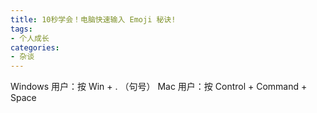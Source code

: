 ```yaml
---
title: 10秒学会！电脑快速输入 Emoji 秘诀!
tags:
- 个人成长
categories:
- 杂谈
---
```



Windows 用户：按 Win + . （句号）
Mac 用户：按 Control + Command + Space
